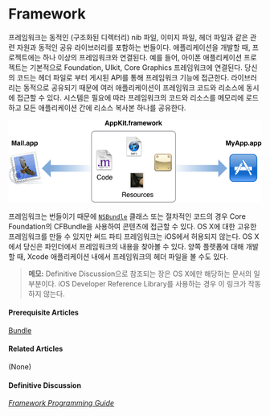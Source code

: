 # Framework

프레임워크는 동적인 \(구조화된 디렉터리\) nib 파일, 이미지 파일, 헤더 파일과 같은 관련 자원과 동적인 공유 라이브러리를 포함하는 번들이다. 애플리케이션을 개발할 때, 프로젝트에는 하나 이상의 프레임워크와 연결된다. 예를 들어, 아이폰 애플리케이션 프로젝트는 기본적으로 Foundation, UIkit, Core Graphics 프레임워크에 연결된다. 당신의 코드는 헤더 파일로 부터 게시된 API를 통해 프레임워크 기능에 접근한다. 라이브러리는 동적으로 공유되기 때문에 여러 애플리케이션이 프레임워크 코드와 리소스에 동시에 접근할 수 있다. 시스템은 필요에 따라 프레임워크의 코드와 리소스를 메모리에 로드하고 모든 애플리케이션 간에 리소스 복사본 하나를 공유한다.

![](../../.gitbook/assets/framework_2x.png)

프레임워크는 번들이기 때문에 [`NSBundle`](https://developer.apple.com/library/archive/documentation/LegacyTechnologies/WebObjects/WebObjects_3.5/Reference/Frameworks/ObjC/Foundation/Classes/NSBundle/Description.html#//apple_ref/occ/cl/NSBundle) 클래스 또는 절차적인 코드의 경우 Core Foundation의 CFBundle을 사용하여 콘텐츠에 접근할 수 있다. OS X에 대한 고유한 프레임워크를 만들 수 있지만 써드 파티 프레임워크는 iOS에서 허용되지 않는다. OS X에서 당신은 파인더에서 프레임워크의 내용을 찾아볼 수 있다. 양쪽 플랫폼에 대해 개발할 때, Xcode 애플리케이션 내에서 프레임워크의 헤더 파일을 볼 수도 있다.

> **메모:** Definitive Discussion으로 참조되는 장은 OS X에만 해당하는 문서의 일부분이다. iOS Developer Reference Library를 사용하는 경우 이 링크가 작동하지 않는다.

#### Prerequisite Articles

[Bundle](https://developer.apple.com/library/archive/documentation/General/Conceptual/DevPedia-CocoaCore/Bundle.html#//apple_ref/doc/uid/TP40008195-CH4-SW1)

#### Related Articles

\(None\)

#### Definitive Discussion

[_Framework Programming Guide_](https://developer.apple.com/library/archive/documentation/MacOSX/Conceptual/BPFrameworks/Frameworks.html#//apple_ref/doc/uid/10000183i)

